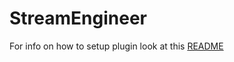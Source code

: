 # StreamEngineer

For info on how to setup plugin look at this [README](https://github.com/GoryMoon/StreamEngineer/blob/master/GoryMoon.StreamEngineer/README.md)

